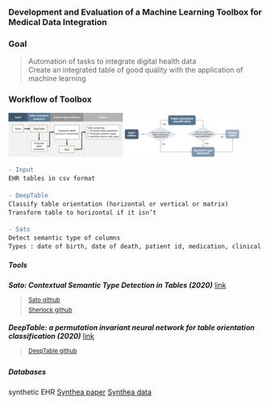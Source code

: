 ### Development and Evaluation of a Machine Learning Toolbox for Medical Data Integration

### Goal
> Automation of tasks to integrate digital health data </br>
> Create an integrated table of good quality with the application of machine learning

### Workflow of Toolbox

<img src="./IMAGE/workflow.png" width="45%">
<img src="./IMAGE/workflow2.png" width="45%">

````diff
- Input
EHR tables in csv format

- DeepTable
Classify table orientation (horizontal or vertical or matrix)
Transform table to horizontal if it isn’t

- Sato
Detect semantic type of columns
Types : date of birth, date of death, patient id, medication, clinical notes, etc.
````


##### Tools

***Sato: Contextual Semantic Type Detection in Tables (2020)*** [link](http://www.vldb.org/pvldb/vol13/p1835-zhang.pdf)
> <sup> [Sato github](https://github.com/megagonlabs/sato) </br>
> [Sherlock github](https://github.com/mitmedialab/sherlock-project) </sup>

***DeepTable: a permutation invariant neural network for table orientation classification (2020)*** [link](https://link.springer.com/content/pdf/10.1007/s10618-020-00711-x.pdf)
> <sup> [DeepTable github](https://github.com/Marhabibi/DeepTable) </sup>

##### Databases

synthetic EHR [Synthea paper](https://www.ncbi.nlm.nih.gov/pmc/articles/PMC7651916/) [Synthea data](https://synthea.mitre.org/)
